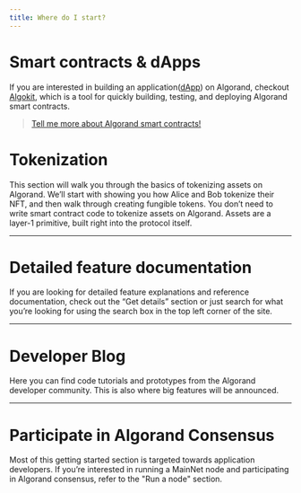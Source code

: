 ```yaml
---
title: Where do I start?
---
```



# Smart contracts & dApps

If you are interested in building an application([dApp](whats_a_dapp.md)) on Algorand, checkout [Algokit](/docs/get-started/algokit), which is a tool for quickly building, testing, and deploying Algorand smart contracts. 

> [Tell me more about Algorand smart contracts!](/docs/get-details/dapps/smart-contracts/)


# Tokenization

This section will walk you through the basics of tokenizing assets on Algorand. We’ll start with showing you how Alice and Bob tokenize their NFT, and then walk through creating fungible tokens. You don’t need to write smart contract code to tokenize assets on Algorand. Assets are a layer-1 primitive, built right into the protocol itself.



-----

# Detailed feature documentation

If you are looking for detailed feature explanations and reference documentation, check out the “Get details” section or just search for what you’re looking for using the search box in the top left corner of the site.


-----

# Developer Blog

Here you can find code tutorials and prototypes from the Algorand developer community. This is also where big features will be announced. 


-----

# Participate in Algorand Consensus

Most of this getting started section is targeted towards application developers. If you’re interested in running a MainNet node and participating in Algorand consensus, refer to the "Run a node" section.



